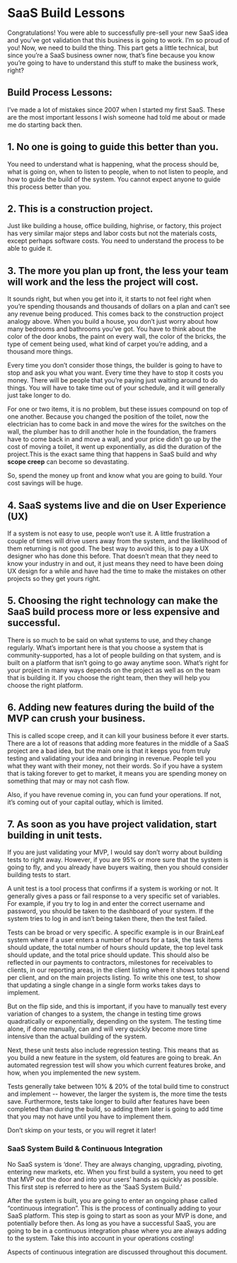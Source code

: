 # SaaS Build Lessons

Congratulations! You were able to successfully pre-sell your new SaaS idea and you’ve got validation that this business is going to work. I’m so proud of you! Now, we need to build the thing. This part gets a little technical, but since you’re a SaaS business owner now, that’s fine because you know you’re going to have to understand this stuff to make the business work, right?

## Build Process Lessons:

I’ve made a lot of mistakes since 2007 when I started my first SaaS. These are the most important lessons I wish someone had told me about or made me do starting back then.  

## 1. No one is going to guide this better than you.

You need to understand what is happening, what the process should be, what is going on, when to listen to people, when to not listen to people, and how to guide the build of the system. You cannot expect anyone to guide this process better than you.

## 2. This is a construction project. 

Just like building a house, office building, highrise, or factory, this project has very similar major steps and labor costs but not the materials costs, except perhaps software costs. You need to understand the process to be able to guide it. 

## 3. The more you plan up front, the less your team will work and the less the project will cost.

It sounds right, but when you get into it, it starts to not feel right when you’re spending thousands and thousands of dollars on a plan and can’t see any revenue being produced. This comes back to the construction project analogy above. When you build a house, you don’t just worry about how many bedrooms and bathrooms you’ve got. You have to think about the color of the door knobs, the paint on every wall, the color of the bricks, the type of cement being used, what kind of carpet you’re adding, and a thousand more things. 

Every time you don’t consider those things, the builder is going to have to stop and ask you what you want. Every time they have to stop it costs you money. There will be people that you’re paying just waiting around to do things. You will have to take time out of your schedule, and it will generally just take longer to do. 

For one or two items, it is no problem, but these issues compound on top of one another. Because you changed the position of the toilet, now the electrician has to come back in and move the wires for the switches on the wall, the plumber has to drill another hole in the foundation, the framers have to come back in and move a wall, and your price didn’t go up by the cost of moving a toilet, it went up exponentially, as did the duration of the project.This is the exact same thing that happens in SaaS build and why **scope creep** can become so devastating. 

So, spend the money up front and know what you are going to build. Your cost savings will be huge.  

## 4. SaaS systems live and die on User Experience \(UX\)

If a system is not easy to use, people won’t use it. A little frustration a couple of times will drive users away from the system, and the likelihood of them returning is not good. The best way to avoid this, is to pay a UX designer who has done this before. That doesn’t mean that they need to know your industry in and out, it just means they need to have been doing UX design for a while and have had the time to make the mistakes on other projects so they get yours right.

## 5. Choosing the right technology can make the SaaS build process more or less expensive and successful.

There is so much to be said on what systems to use, and they change regularly. What’s important here is that you choose a system that is community-supported, has a lot of people building on that system, and is built on a platform that isn’t going to go away anytime soon. What’s right for your project in many ways depends on the project as well as on the team that is building it. If you choose the right team, then they will help you choose the right platform.

## 6. Adding new features during the build of the MVP can crush your business. 

This is called scope creep, and it can kill your business before it ever starts. There are a lot of reasons that adding more features in the middle of a SaaS project are a bad idea, but the main one is that it keeps you from truly testing and validating your idea and bringing in revenue. People tell you what they want with their money, not their words. So if you have a system that is taking forever to get to market, it means you are spending money on something that may or may not cash flow.  

Also, if you have revenue coming in, you can fund your operations. If not, it’s coming out of your  capital outlay, which is limited.

## 7. As soon as you have project validation, start building in unit tests.

If you are just validating your MVP, I would say don’t worry about building tests to right away. However, if you are 95% or more sure that the system is going to fly, and you already have buyers waiting, then you should consider building tests to start. 

A unit test is a tool process that confirms if a system is working or not. It generally gives a pass or fail response to a very specific set of variables. For example, if you try to log in and enter the correct username and password, you should be taken to the dashboard of your system. If the system tries to log in and isn’t being taken there, then the test failed. 

Tests can be broad or very specific. A specific example is in our BrainLeaf system where if a user enters a number of hours for a task, the task items should update, the total number of hours should update, the top level task should update, and the total price should update. This should also be reflected in our payments to contractors, milestones for receivables to clients, in our reporting areas, in the client listing where it shows total spend per client, and on the main projects listing. To write this one test, to show that updating a single change in a single form works takes days to implement. 

But on the flip side, and this is important, if you have to manually test every variation of changes to a system, the change in testing time grows quadratically or exponentially, depending on the system. The testing time alone, if done manually, can and will very quickly become more time intensive than the actual building of the system. 

Next, these unit tests also include regression testing. This means that as you build a new feature in the system, old features are going to break. An automated regression test will show you which current features broke, and how, when you implemented the new system.

Tests generally take between 10% & 20% of the total build time to construct and implement -- however, the larger the system is, the more time the tests save. Furthermore, tests take longer to build after features have been completed than during the build, so adding them later is going to add time that you may not have until you have to implement them. 

Don’t skimp on your tests, or you will regret it later! 

### SaaS System Build & Continuous Integration

No SaaS system is ‘done’. They are always changing, upgrading, pivoting, entering new markets, etc. When you first build a system, you need to get that MVP out the door and into your users’ hands as quickly as possible. This first step is referred to here as the ‘SaaS System Build.’ 

After the system is built, you are going to enter an ongoing phase called “continuous integration”. This is the process of continually adding to your SaaS platform. This step is going to start as soon as your MVP is done, and potentially before then. As long as you have a successful SaaS, you are going to be in a continuous integration phase where you are always adding to the system. Take this into account in your operations costing!

Aspects of continuous integration are discussed throughout this document.

